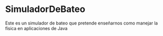 SimuladorDeBateo
================

Este es un simulador de bateo que pretende enseñarnos como manejar la física en aplicaciones de Java 